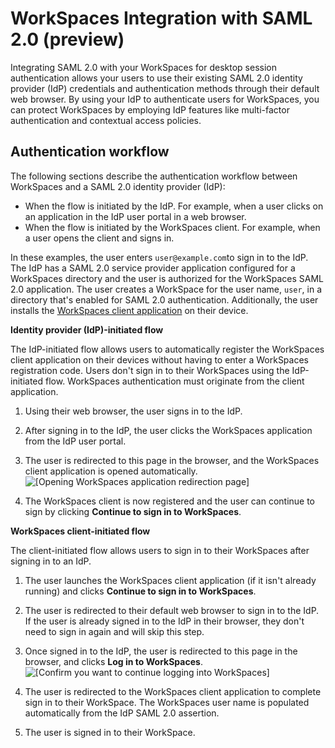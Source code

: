 # WorkSpaces Integration with SAML 2\.0 \(preview\)<a name="amazon-workspaces-saml"></a>



Integrating SAML 2\.0 with your WorkSpaces for desktop session authentication allows your users to use their existing SAML 2\.0 identity provider \(IdP\) credentials and authentication methods through their default web browser\. By using your IdP to authenticate users for WorkSpaces, you can protect WorkSpaces by employing IdP features like multi\-factor authentication and contextual access policies\.

## Authentication workflow<a name="authentication-workflow"></a>

The following sections describe the authentication workflow between WorkSpaces and a SAML 2\.0 identity provider \(IdP\):
+ When the flow is initiated by the IdP\. For example, when a user clicks on an application in the IdP user portal in a web browser\.
+ When the flow is initiated by the WorkSpaces client\. For example, when a user opens the client and signs in\.

In these examples, the user enters `user@example.com`to sign in to the IdP\. The IdP has a SAML 2\.0 service provider application configured for a WorkSpaces directory and the user is authorized for the WorkSpaces SAML 2\.0 application\. The user creates a WorkSpace for the user name, `user`, in a directory that's enabled for SAML 2\.0 authentication\. Additionally, the user installs the [WorkSpaces client application](https://clients.amazonworkspaces.com/) on their device\.

**Identity provider \(IdP\)\-initiated flow**

The IdP\-initiated flow allows users to automatically register the WorkSpaces client application on their devices without having to enter a WorkSpaces registration code\. Users don't sign in to their WorkSpaces using the IdP\-initiated flow\. WorkSpaces authentication must originate from the client application\.

1. Using their web browser, the user signs in to the IdP\.

1. After signing in to the IdP, the user clicks the WorkSpaces application from the IdP user portal\.

1. The user is redirected to this page in the browser, and the WorkSpaces client application is opened automatically\.   
![\[Opening WorkSpaces application redirection page\]](http://docs.aws.amazon.com/workspaces/latest/adminguide/images/saml-redir.png)

1. The WorkSpaces client is now registered and the user can continue to sign by clicking **Continue to sign in to WorkSpaces**\.

**WorkSpaces client\-initiated flow**

The client\-initiated flow allows users to sign in to their WorkSpaces after signing in to an IdP\.

1. The user launches the WorkSpaces client application \(if it isn't already running\) and clicks **Continue to sign in to WorkSpaces**\.

1. The user is redirected to their default web browser to sign in to the IdP\. If the user is already signed in to the IdP in their browser, they don't need to sign in again and will skip this step\.

1. Once signed in to the IdP, the user is redirected to this page in the browser, and clicks **Log in to WorkSpaces**\.  
![\[Confirm you want to continue logging into WorkSpaces\]](http://docs.aws.amazon.com/workspaces/latest/adminguide/images/saml-confirm-login.png)

1. The user is redirected to the WorkSpaces client application to complete sign in to their WorkSpace\. The WorkSpaces user name is populated automatically from the IdP SAML 2\.0 assertion\.

1. The user is signed in to their WorkSpace\.